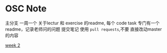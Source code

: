 # OSC Note

主分支 一周一个 关于lectur 和 exercise 的readme, 每个 code task 专门有一个 readme，记录老师问的问题    提交笔记 使用 `pull requests`,不要 直接改动master 的内容

[week 2](https://github.com/yaoxin1995/OSC_NOTE/tree/week-2)
